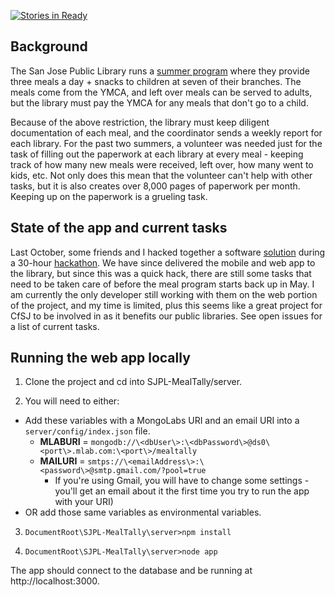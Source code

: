 [![Stories in Ready](https://badge.waffle.io/codeforsanjose/SJPL-MealTally.png?label=ready&title=Ready)](https://waffle.io/codeforsanjose/SJPL-MealTally)
## Background

The San Jose Public Library runs a [summer program](https://www.sjpl.org/summerfood) where they provide three meals a day + snacks to children at seven of their branches. The meals come from the YMCA, and left over meals can be served to adults, but the library must pay the YMCA for any meals that don't go to a child.

Because of the above restriction, the library must keep diligent documentation of each meal, and the coordinator sends a weekly report for each library. For the past two summers, a volunteer was needed just for the task of filling out the paperwork at each library at every meal - keeping track of how many new meals were received, left over, how many went to kids, etc. Not only does this mean that the volunteer can't help with other tasks, but it is also creates over 8,000 pages of paperwork per month. Keeping up on the paperwork is a grueling task.

## State of the app and current tasks

Last October, some friends and I hacked together a software [solution](https://github.com/robeau/SJPL-MealTally) during a 30-hour [hackathon](https://devpost.com/software/togetherly-mealtally). We have since delivered the mobile and web app to the library, but since this was a quick hack, there are still some tasks that need to be taken care of before the meal program starts back up in May. I am currently the only developer still working with them on the web portion of the project, and my time is limited, plus this seems like a great project for CfSJ to be involved in as it benefits our public libraries. See open issues for a list of current tasks.

## Running the web app locally

1. Clone the project and cd into SJPL-MealTally/server.

2. You will need to either:
  * Add these variables with a MongoLabs URI and an email URI into a `server/config/index.json` file.
    - **MLABURI** = `mongodb://\<dbUser\>:\<dbPassword\>@ds0\<port\>.mlab.com:\<port\>/mealtally`
    - **MAILURI** = `smtps://\<emailAddress\>:\<password\>@smtp.gmail.com/?pool=true` 
      * If you're using Gmail, you will have to change some settings - you'll get an email about it the first time you try to run the app with your URI)
  * OR add those same variables as environmental variables.

3. `DocumentRoot\SJPL-MealTally\server>npm install`

4. `DocumentRoot\SJPL-MealTally\server>node app`

The app should connect to the database and be running at http://localhost:3000.

